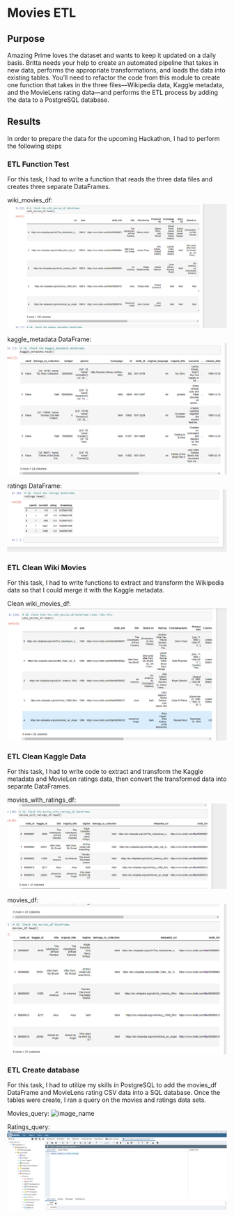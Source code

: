 # Movies ETL

## Purpose
Amazing Prime loves the dataset and wants to keep it updated on a daily basis. Britta needs your help to create an automated pipeline that takes in new data, performs the appropriate transformations, and loads the data into existing tables. You’ll need to refactor the code from this module to create one function that takes in the three files—Wikipedia data, Kaggle metadata, and the MovieLens rating data—and performs the ETL process by adding the data to a PostgreSQL database.

## Results
In order to prepare the data for the upcoming Hackathon, I had to perform the following steps

### ETL Function Test
For this task, I had to write a function that reads the three data files and creates three separate DataFrames.

wiki_movies_df:
![image_name](./Data/wiki_movies_df.png)

kaggle_metadata DataFrame:
![image_name](./Data/kaggle_metadata.png)

ratings DataFrame:
![image_name](./Data/ratings.png)

### ETL Clean Wiki Movies
For this task, I had to write functions to extract and transform the Wikipedia data so that I could merge it with the Kaggle metadata.

Clean wiki_movies_df:
![image_name](./Data/clean_wiki_movies.png)

### ETL Clean Kaggle Data
For this task, I had to write code to extract and transform the Kaggle metadata and MovieLen ratings data, then convert the transformed data into separate DataFrames.

movies_with_ratings_df:
![image_name](./Data/movies_with_ratings_df.png)

movies_df:
![image_name](./Data/movies_df.png)

### ETL Create database
For this task, I had to utilize my skills in PostgreSQL to add the movies_df DataFrame and MovieLens rating CSV data into a SQL database.  Once the tables were create, I ran a query on the movies and ratings data sets.

Movies_query:
![image_name](./Data/movies_query.png)

Ratings_query:
![image_name](./Data/ratings_query.png)
